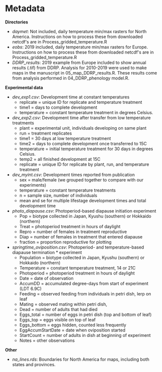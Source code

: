 # Metadata

**Directories**
* *daymet*: Not included, daily temperature min/max rasters for North America. Instructions on how to process these from downloaded netcdf's are in Process_gridded_temperature.R
* *eobs*: 2019 included, daily temperature min/max rasters for Europe. Instructions on how to process these from downloaded netcdf's are in Process_gridded_temperature.R
* *DDRP_results*: 2019 example from Europe included to show annual results (.tif) from DDRP. Analysis for 2010-2019 were used to make maps in the manuscript in 05_map_DDRP_results.R. These results come from analysis performed in 04_DDRP_phenology model.R.

**Experimental data**
* *dev_exp1.csv*: Development time at constant temperatures
    * replicate = unique ID for replicate and temperature treatment
    * time1 = days to complete development
    * temperature = constant temperature treatment in degrees Celsius.
* *dev_exp2.csv*: Development time after transfer from low temperature treatments
    * plant = experimental unit, individuals developing on same plant
    * run = treatment replicates
    * time1 = 30 days at low temperature treatment
    * time2 = days to complete development once transferred to 15C
    * temperature = initial temperature treatment for 30 days in degrees Celsius.
    * temp2 = all finished development at 15C
    * replicate = unique ID for replicate by plant, run, and temperature treatment
* *dev_myint.csv*: Development times reported from publication
    * sex = male/female (we grouped together to compare with our experiments)
    * temperature = constant temperature treatments
    * n = sample size, number of individuals
    * mean and se for multiple lifestage development times and total development time
* *photo_diapause.csv*: Photoperiod-based diapause initiation experiment
    * Pop = biotype collected in Japan, Kyushu (southern) or Hokkaido (northern)
    * Treat = photoperiod treatment in hours of daylight
    * Repro = number of females in treatment reproductive
    * Diap = number of females in treatment that entered diapause
    * fraction = proportion reproductive for plotting
* *springtime_oviposition.csv*: Photoperiod- and temperature-based diapause termination * experiment
    * Population = biotype collected in Japan, Kyushu (southern) or Hokkaido (northern)
    * Temperature = constant temperature treatment, 14 or 21C
    * Photoperiod = photoperiod treatment in hours of daylight
    * Date = date of observation
    * AccumDD = accumulated degree-days from start of experiment (LDT 6.9C)
    * Feeding = observed feeding from individuals in petri dish, lerp on leaf
    * Mating = observed mating within petri dish,
    * Dead = number of adults that had died
    * Eggs_total = number of eggs in petri dish (top and bottom of leaf)
    * Eggs_top = eggs visible on top of leaf
    * Eggs_bottom = eggs hidden, counted less frequently
    * EggAccumStartDate = date when oviposition started
    * StartCount = number of adults in dish at beginning of experiment
    * Notes = other observations

**Other**
* *na_lines.rds*: Boundaries for North America for maps, including both states and provinces.


